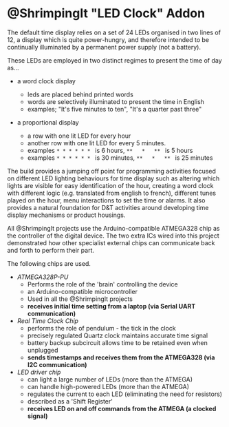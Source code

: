 # @ShrimpingIt "LED Clock" Addon

The default time display relies on a set of 24 LEDs organised in two lines of 12, a display which is quite power-hungry, and therefore intended to be continually illuminated by a permanent power supply (not a battery).

These LEDs are employed in two distinct regimes to present the time of day as...

* a word clock display
    - leds are placed behind printed words
    - words are selectively illuminated to present the time in English
    - examples; "It's five minutes to ten", "It's a quarter past three"

* a proportional display
    - a row with one lit LED for every hour 
    - another row with one lit LED for every 5 minutes.
    - examples `* * * * * * ` is 6 hours, `**   *   ** ` is 5 hours
    - examples `* * * * * * ` is 30 minutes, `**   *   ** ` is 25 minutes



The build provides a jumping off point for programming activities focused on different LED lighting behaviours for time display such as altering which lights are visible for easy identification of the hour, creating a word clock with different logic (e.g. translated from english to french), different tunes played on the hour, menu interactions to set the time or alarms. It also provides a natural foundation for D&T activities around developing time display mechanisms or product housings. 

All @ShrimpingIt projects use the Arduino-compatible ATMEGA328 chip as the controller of the digital device. The two extra ICs wired into this project demonstrated how other specialist external chips can communicate back and forth to perform their part.

The following chips are used.

* *ATMEGA328P-PU*
	- Performs the role of the 'brain' controlling the device 
	- an Arduino-compatible microcontroller
	- Used in all the @ShrimpingIt projects
	- **receives initial time setting from a laptop (via Serial UART communication)**
* *Real Time Clock Chip*
	- performs the role of pendulum - the tick in the clock
	- precisely regulated Quartz clock maintains accurate time signal
	- battery backup subcircuit allows time to be retained even when unplugged
	- **sends timestamps and receives them from the ATMEGA328 (via I2C communication)**
* *LED driver chip*
	- can light a large number of LEDs (more than the ATMEGA)
	- can handle high-powered LEDs (more than the ATMEGA)
	- regulates the current to each LED (eliminating the need for resistors)
	- described as a 'Shift Register'
	- **receives LED on and off commands from the ATMEGA (a clocked signal)**


